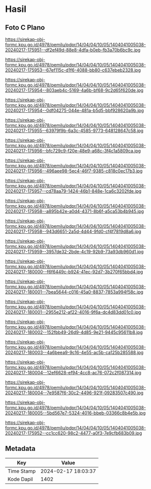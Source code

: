 # Hasil

## Foto C Plano

https://sirekap-obj-formc.kpu.go.id/4978/pemilu/pdpr/14/04/04/10/05/1404041005038-20240217-175951--df2ef49d-88e8-4dfa-b0eb-fb3a70b6bc9c.jpg

https://sirekap-obj-formc.kpu.go.id/4978/pemilu/pdpr/14/04/04/10/05/1404041005038-20240217-175953--67ef115c-d1f6-4088-bb80-c637ebeb2328.jpg

https://sirekap-obj-formc.kpu.go.id/4978/pemilu/pdpr/14/04/04/10/05/1404041005038-20240217-175954--803aeb4c-5169-4a6b-bf68-9c2d65f620de.jpg

https://sirekap-obj-formc.kpu.go.id/4978/pemilu/pdpr/14/04/04/10/05/1404041005038-20240217-175954--0df04275-044e-481a-b5d5-bbf928620a9b.jpg

https://sirekap-obj-formc.kpu.go.id/4978/pemilu/pdpr/14/04/04/10/05/1404041005038-20240217-175955--63979f9b-6a3c-4585-9773-648128647c58.jpg

https://sirekap-obj-formc.kpu.go.id/4978/pemilu/pdpr/14/04/04/10/05/1404041005038-20240217-175956--bfc729c9-f20e-48e9-a68c-3f4c1a5809ca.jpg

https://sirekap-obj-formc.kpu.go.id/4978/pemilu/pdpr/14/04/04/10/05/1404041005038-20240217-175956--496aee98-5ec4-46f7-9385-c818c0ec17b3.jpg

https://sirekap-obj-formc.kpu.go.id/4978/pemilu/pdpr/14/04/04/10/05/1404041005038-20240217-175957--cd78aa79-1424-46b1-848e-1ca6c3202fde.jpg

https://sirekap-obj-formc.kpu.go.id/4978/pemilu/pdpr/14/04/04/10/05/1404041005038-20240217-175958--a895b42e-a0d4-4371-8b6f-a5ca53b4b945.jpg

https://sirekap-obj-formc.kpu.go.id/4978/pemilu/pdpr/14/04/04/10/05/1404041005038-20240217-175958--943d6651-2a5d-4d44-9fd0-cf4f7819d8a6.jpg

https://sirekap-obj-formc.kpu.go.id/4978/pemilu/pdpr/14/04/04/10/05/1404041005038-20240217-175959--3957de32-2bde-4c19-92b9-73a93db960d1.jpg

https://sirekap-obj-formc.kpu.go.id/4978/pemilu/pdpr/14/04/04/10/05/1404041005038-20240217-180000--f6f6449c-b924-41ec-92d7-3b270f65bbd4.jpg

https://sirekap-obj-formc.kpu.go.id/4978/pemilu/pdpr/14/04/04/10/05/1404041005038-20240217-180001--7bea5644-c016-45a0-8837-7853a994f58c.jpg

https://sirekap-obj-formc.kpu.go.id/4978/pemilu/pdpr/14/04/04/10/05/1404041005038-20240217-180001--2955e212-af22-4016-9f6a-dc4d83dd01c0.jpg

https://sirekap-obj-formc.kpu.go.id/4978/pemilu/pdpr/14/04/04/10/05/1404041005038-20240217-180002--152fbb49-26d9-4d85-9e21-9445c95611b8.jpg

https://sirekap-obj-formc.kpu.go.id/4978/pemilu/pdpr/14/04/04/10/05/1404041005038-20240217-180003--4a6beea9-9c16-4e55-ac5b-ca125b285588.jpg

https://sirekap-obj-formc.kpu.go.id/4978/pemilu/pdpr/14/04/04/10/05/1404041005038-20240217-180004--12ef6628-ef94-4cc8-ac76-072c2f087314.jpg

https://sirekap-obj-formc.kpu.go.id/4978/pemilu/pdpr/14/04/04/10/05/1404041005038-20240217-180004--7e9587f6-30c2-4496-921f-09283507c490.jpg

https://sirekap-obj-formc.kpu.go.id/4978/pemilu/pdpr/14/04/04/10/05/1404041005038-20240217-180005--5bd567e7-5324-4016-bbeb-03366c8b4e5b.jpg

https://sirekap-obj-formc.kpu.go.id/4978/pemilu/pdpr/14/04/04/10/05/1404041005038-20240217-175952--cc1cc620-98c2-4477-a0f3-7e9cfb683b09.jpg


## Metadata

| Key        | Value               |
| ---------- | ------------------- |
| Time Stamp | 2024-02-17 18:03:37 |
| Kode Dapil | 1402                |



